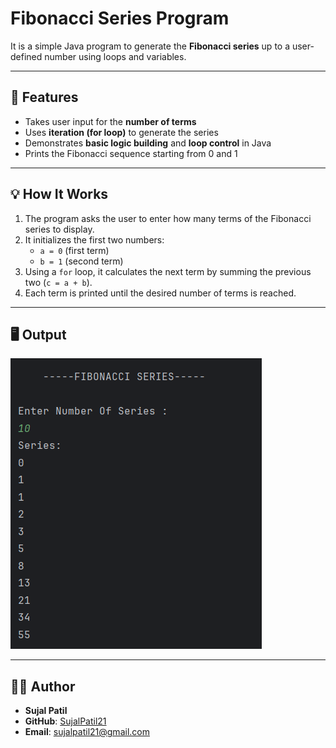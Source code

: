 # Fibonacci Series Program

It is a simple Java program to generate the **Fibonacci series** up to a user-defined number using loops and variables.

---

## 🧩 Features
- Takes user input for the **number of terms**  
- Uses **iteration (for loop)** to generate the series  
- Demonstrates **basic logic building** and **loop control** in Java  
- Prints the Fibonacci sequence starting from 0 and 1  

---

## 💡 How It Works
1. The program asks the user to enter how many terms of the Fibonacci series to display.  
2. It initializes the first two numbers:  
   - `a = 0` (first term)  
   - `b = 1` (second term)  
3. Using a `for` loop, it calculates the next term by summing the previous two (`c = a + b`).  
4. Each term is printed until the desired number of terms is reached.  

---

## 🖥️ Output
![Program Output](Output.png)

---

## 🧑‍💻 Author
- **Sujal Patil**  
- **GitHub**: [SujalPatil21](https://github.com/SujalPatil21)  
- **Email**: sujalpatil21@gmail.com
